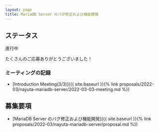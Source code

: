 ```yaml
---
layout: page
title: MariaDB Server のバグ修正および機能開発
---
```


## <span id="status">ステータス</span>

進行中

たくさんのご応募ありがとうございました！


### ミーティングの記録

* [Introduction Meeting(3/3)]({{ site.baseurl }}{% link proposals/2022-03/nayuta-mariadb-server/2022-03-03-meeting.md %})


<!-- 
### 最終レポート

FIXME: 最終レポートへのリンクを記載する。
最終レポートの書き方は [最終レポート]({{ site.baseurl }}{% link process/final-report/index.md %}) 参照のこと。最終レポートのテンプレートは用意せず自由形式とします。

* 例: [第一回の先輩の最終レポートへのリンク](https://oss-gate.github.io/report/on-boarding/2021/10/08/on-boarding-2021-08-kenhys.html))

[](### 日報

FIXME: 先輩と新人の日報へのリンクを記載する。日報の書き方は [日報]({{ site.baseurl }}{% link process/daily-report/index.md %}) 参照のこと。
[日報のテンプレート]({{ site.baseurl }}{% link process/daily-report/template.md %}) をベースにするとよい。先輩、新人に限らず、運営やその他作業の様子を見ていた人が書いてもよい。

日報の記録は `https://github.com/oss-gate/on-boarding/tree/main/proposals/${開始時期}/${先輩のID}-${募集要項のID}/daily-report-${参加者のID}.md` に置く。

* 例: 第一回の先輩 [kenhys]({{ site.baseurl }}{% link proposals/2021-08/kenhys-maintain-debian-packages/daily-report-kenhys.md %})
* 例: 第一回の新人 [sivchari]({{ site.baseurl }}{% link proposals/2021-08/kenhys-maintain-debian-packages/daily-report-sivchari.md %}))

### 参考資料

FIXME: 関連する参考資料等があれば記載する。

* 例: 第一回の [関連資料]({{ site.baseurl }}{% link proposals/2021-08/kenhys-maintain-debian-packages/references-2021-08.md %})

--> 

## 募集要項
* [MariaDB Server のバグ修正および機能開発]({{ site.baseurl }}{% link proposals/2022-03/nayuta-mariadb-server/proposal.md %})

